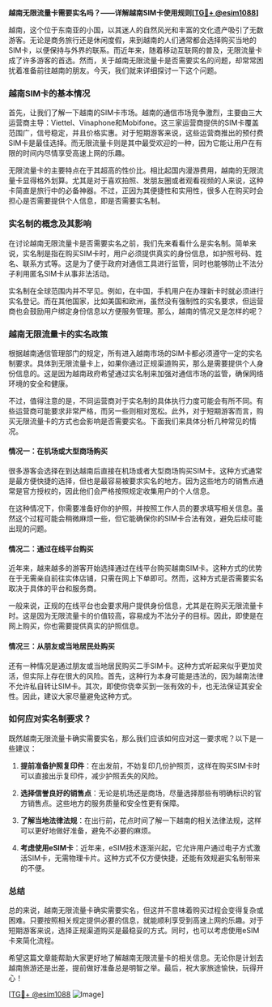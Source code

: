 **越南无限流量卡需要实名吗？——详解越南SIM卡使用规则[[TG💪+ @esim1088](https://t.me/s/esim1088)]**

越南，这个位于东南亚的小国，以其迷人的自然风光和丰富的文化遗产吸引了无数游客。无论是商务旅行还是休闲度假，来到越南的人们通常都会选择购买当地的SIM卡，以便保持与外界的联系。而近年来，随着移动互联网的普及，无限流量卡成了许多游客的首选。然而，关于越南无限流量卡是否需要实名的问题，却常常困扰着准备前往越南的朋友。今天，我们就来详细探讨一下这个问题。

### 越南SIM卡的基本情况

首先，让我们了解一下越南的SIM卡市场。越南的通信市场竞争激烈，主要由三大运营商主导：Viettel、Vinaphone和Mobifone。这三家运营商提供的SIM卡覆盖范围广，信号稳定，并且价格实惠。对于短期游客来说，这些运营商推出的预付费SIM卡是最佳选择。而无限流量卡则是其中最受欢迎的一种，因为它能让用户在有限的时间内尽情享受高速上网的乐趣。

无限流量卡的主要特点在于其超高的性价比。相比起国内漫游费用，越南的无限流量卡显得格外划算。尤其是对于喜欢拍照、发朋友圈或者观看视频的人来说，这种卡简直是旅行中的必备神器。不过，正因为其便捷性和实用性，很多人在购买时会担心是否需要提供个人信息，即是否需要实名制。

### 实名制的概念及其影响

在讨论越南无限流量卡是否需要实名之前，我们先来看看什么是实名制。简单来说，实名制是指在购买SIM卡时，用户必须提供真实的身份信息，如护照号码、姓名、联系方式等。这是为了便于政府对通信工具进行监管，同时也能够防止不法分子利用匿名SIM卡从事非法活动。

实名制在全球范围内并不罕见。例如，在中国，手机用户在办理新卡时就必须进行实名登记。而在其他国家，比如美国和欧洲，虽然没有强制性的实名要求，但运营商也会鼓励用户绑定身份信息以方便服务管理。那么，越南的情况又是怎样的呢？

### 越南无限流量卡的实名政策

根据越南通信管理部门的规定，所有进入越南市场的SIM卡都必须遵守一定的实名制要求。具体到无限流量卡上，如果你通过正规渠道购买，那么是需要提供个人身份信息的。这是因为越南政府希望通过实名制来加强对通信市场的监管，确保网络环境的安全和健康。

不过，值得注意的是，不同运营商对于实名制的具体执行力度可能会有所不同。有些运营商可能要求非常严格，而另一些则相对宽松。此外，对于短期游客而言，购买无限流量卡的方式也会影响是否需要实名。下面我们来具体分析几种常见的情况。

#### 情况一：在机场或大型商场购买

很多游客会选择在到达越南后直接在机场或者大型商场购买SIM卡。这种方式通常是最方便快捷的选择，但也是最容易被要求实名的地方。因为这些地方的销售点通常是官方授权的，因此他们会严格按照规定收集用户的个人信息。

在这种情况下，你需要准备好你的护照，并按照工作人员的要求填写相关信息。虽然这个过程可能会稍微麻烦一些，但它能确保你的SIM卡合法有效，避免后续可能出现的问题。

#### 情况二：通过在线平台购买

近年来，越来越多的游客开始选择通过在线平台购买越南SIM卡。这种方式的优势在于无需亲自前往实体店铺，只需在网上下单即可。然而，这种方式是否需要实名取决于具体的平台和服务商。

一般来说，正规的在线平台也会要求用户提供身份信息，尤其是在购买无限流量卡时。这是因为无限流量卡的价值较高，容易成为不法分子的目标。因此，即使是在网上购买，你也需要提供真实的护照信息。

#### 情况三：从朋友或当地居民处购买

还有一种情况是通过朋友或当地居民购买二手SIM卡。这种方式听起来似乎更加灵活，但实际上存在很大的风险。首先，这种行为本身可能是违法的，因为越南法律不允许私自转让SIM卡。其次，即使你侥幸买到一张有效的卡，也无法保证其安全性。因此，建议大家尽量避免这种方式。

### 如何应对实名制要求？

既然越南无限流量卡确实需要实名，那么我们应该如何应对这一要求呢？以下是一些建议：

1. **提前准备护照复印件**：在出发前，不妨复印几份护照页，这样在购买SIM卡时可以直接出示复印件，减少护照丢失的风险。
   
2. **选择信誉良好的销售点**：无论是机场还是商场，尽量选择那些有明确标识的官方销售点。这些地方的服务质量和安全性更有保障。

3. **了解当地法律法规**：在出行前，花点时间了解一下越南的相关法律法规，这样可以更好地做好准备，避免不必要的麻烦。

4. **考虑使用eSIM卡**：近年来，eSIM技术逐渐兴起，它允许用户通过电子方式激活SIM卡，无需物理卡片。这种方式不仅方便快捷，还能有效规避实名制带来的不便。

### 总结

总的来说，越南无限流量卡确实需要实名，但这并不意味着购买过程会变得复杂或困难。只要按照相关规定提供必要的信息，就能顺利享受到高速上网的乐趣。对于短期游客来说，选择正规渠道购买是最稳妥的方式。同时，也可以考虑使用eSIM卡来简化流程。

希望这篇文章能帮助大家更好地了解越南无限流量卡的相关信息。无论你是计划去越南旅游还是出差，提前做好准备总是明智之举。最后，祝大家旅途愉快，玩得开心！

[[TG💪+ @esim1088](https://t.me/s/esim1088) ![Image](https://i.postimg.cc/4NQfJmqS/Snipaste-2025-05-13-00-14-12.png)]